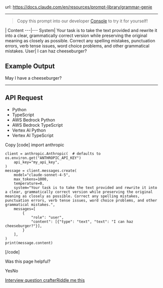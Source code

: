 url: https://docs.claude.com/en/resources/prompt-library/grammar-genie

---

> Copy this prompt into our developer [Console](https://console.anthropic.com/dashboard) to try it for yourself\!

| Content
---|---
System| Your task is to take the text provided and rewrite it into a clear, grammatically correct version while preserving the original meaning as closely as possible. Correct any spelling mistakes, punctuation errors, verb tense issues, word choice problems, and other grammatical mistakes.
User| I can haz cheeseburger?

## Example Output

May I have a cheeseburger?

* * *

## API Request

  * Python
  * TypeScript
  * AWS Bedrock Python
  * AWS Bedrock TypeScript
  * Vertex AI Python
  * Vertex AI TypeScript

Copy
[code]
    import anthropic

    client = anthropic.Anthropic(  # defaults to os.environ.get("ANTHROPIC_API_KEY")
        api_key="my_api_key",
    )
    message = client.messages.create(
        model="claude-sonnet-4-5",
        max_tokens=1000,
        temperature=0,
        system="Your task is to take the text provided and rewrite it into a clear, grammatically correct version while preserving the original meaning as closely as possible. Correct any spelling mistakes, punctuation errors, verb tense issues, word choice problems, and other grammatical mistakes.",
        messages=[
            {
                "role": "user",
                "content": [{"type": "text", "text": "I can haz cheeseburger?"}],
            }
        ],
    )
    print(message.content)

[/code]

Was this page helpful?

YesNo

[Interview question crafter](/en/resources/prompt-library/interview-question-crafter)[Riddle me this](/en/resources/prompt-library/riddle-me-this)
